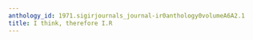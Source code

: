 ```yaml
---
anthology_id: 1971.sigirjournals_journal-ir0anthology0volumeA6A2.1
title: I think, therefore I.R
---
```

